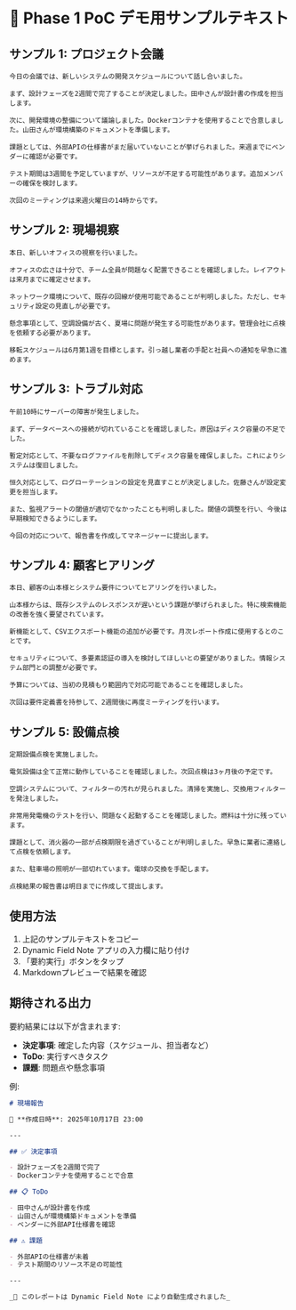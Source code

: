 # 📝 Phase 1 PoC デモ用サンプルテキスト

## サンプル 1: プロジェクト会議

```
今日の会議では、新しいシステムの開発スケジュールについて話し合いました。

まず、設計フェーズを2週間で完了することが決定しました。田中さんが設計書の作成を担当します。

次に、開発環境の整備について議論しました。Dockerコンテナを使用することで合意しました。山田さんが環境構築のドキュメントを準備します。

課題としては、外部APIの仕様書がまだ届いていないことが挙げられました。来週までにベンダーに確認が必要です。

テスト期間は3週間を予定していますが、リソースが不足する可能性があります。追加メンバーの確保を検討します。

次回のミーティングは来週火曜日の14時からです。
```

## サンプル 2: 現場視察

```
本日、新しいオフィスの視察を行いました。

オフィスの広さは十分で、チーム全員が問題なく配置できることを確認しました。レイアウトは来月までに確定させます。

ネットワーク環境について、既存の回線が使用可能であることが判明しました。ただし、セキュリティ設定の見直しが必要です。

懸念事項として、空調設備が古く、夏場に問題が発生する可能性があります。管理会社に点検を依頼する必要があります。

移転スケジュールは6月第1週を目標とします。引っ越し業者の手配と社員への通知を早急に進めます。
```

## サンプル 3: トラブル対応

```
午前10時にサーバーの障害が発生しました。

まず、データベースへの接続が切れていることを確認しました。原因はディスク容量の不足でした。

暫定対応として、不要なログファイルを削除してディスク容量を確保しました。これによりシステムは復旧しました。

恒久対応として、ログローテーションの設定を見直すことが決定しました。佐藤さんが設定変更を担当します。

また、監視アラートの閾値が適切でなかったことも判明しました。閾値の調整を行い、今後は早期検知できるようにします。

今回の対応について、報告書を作成してマネージャーに提出します。
```

## サンプル 4: 顧客ヒアリング

```
本日、顧客の山本様とシステム要件についてヒアリングを行いました。

山本様からは、既存システムのレスポンスが遅いという課題が挙げられました。特に検索機能の改善を強く要望されています。

新機能として、CSVエクスポート機能の追加が必要です。月次レポート作成に使用するとのことです。

セキュリティについて、多要素認証の導入を検討してほしいとの要望がありました。情報システム部門との調整が必要です。

予算については、当初の見積もり範囲内で対応可能であることを確認しました。

次回は要件定義書を持参して、2週間後に再度ミーティングを行います。
```

## サンプル 5: 設備点検

```
定期設備点検を実施しました。

電気設備は全て正常に動作していることを確認しました。次回点検は3ヶ月後の予定です。

空調システムについて、フィルターの汚れが見られました。清掃を実施し、交換用フィルターを発注しました。

非常用発電機のテストを行い、問題なく起動することを確認しました。燃料は十分に残っています。

課題として、消火器の一部が点検期限を過ぎていることが判明しました。早急に業者に連絡して点検を依頼します。

また、駐車場の照明が一部切れています。電球の交換を手配します。

点検結果の報告書は明日までに作成して提出します。
```

## 使用方法

1. 上記のサンプルテキストをコピー
2. Dynamic Field Note アプリの入力欄に貼り付け
3. 「要約実行」ボタンをタップ
4. Markdownプレビューで結果を確認

## 期待される出力

要約結果には以下が含まれます:

- **決定事項**: 確定した内容（スケジュール、担当者など）
- **ToDo**: 実行すべきタスク
- **課題**: 問題点や懸念事項

例:

```markdown
# 現場報告

📅 **作成日時**: 2025年10月17日 23:00

---

## ✅ 決定事項

- 設計フェーズを2週間で完了
- Dockerコンテナを使用することで合意

## 📋 ToDo

- 田中さんが設計書を作成
- 山田さんが環境構築ドキュメントを準備
- ベンダーに外部API仕様書を確認

## ⚠️ 課題

- 外部APIの仕様書が未着
- テスト期間のリソース不足の可能性

---

_🤖 このレポートは Dynamic Field Note により自動生成されました_
```
